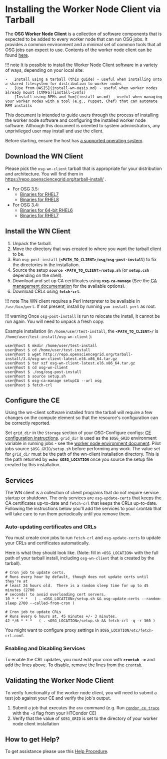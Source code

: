 Installing the Worker Node Client via Tarball
=============================================

The **OSG Worker Node Client** is a collection of software components that is expected to be added to every worker node
that can run OSG jobs. It provides a common environment and a minimal set of common tools that all OSG jobs can expect
to use. Contents of the worker node client can be found [here](/worker-node/install-wn.md#worker-node-contents).

!!! note
    It is possible to install the Worker Node Client software in a variety of ways, depending on your local site:

    -   Install using a tarball (this guide) - useful when installing onto a shared filesystem for distribution to worker nodes
    -   [Use from OASIS](install-wn-oasis.md) - useful when worker nodes already mount [CVMFS](install-cvmfs)
    -   [Install using RPMs and Yum](install-wn.md) - useful when managing your worker nodes with a tool (e.g., Puppet, Chef) that can automate RPM installs

This document is intended to guide users through the process of installing the worker node software and configuring the
installed worker node software.  Although this document is oriented to system administrators, any unprivileged user
may install and use the client.

Before starting, ensure the host has [a supported operating system](/release/supported_platforms.md).

Download the WN Client
----------------------

Please pick the `osg-wn-client` tarball that is appropriate for your distribution and architecture. You will find them in <https://repo.opensciencegrid.org/tarball-install/> .

- For OSG 3.5:
    -   [Binaries for RHEL7](https://repo.opensciencegrid.org/tarball-install/3.5/osg-wn-client-latest.el7.x86_64.tar.gz)
    -   [Binaries for RHEL8](https://repo.opensciencegrid.org/tarball-install/3.5/osg-wn-client-latest.el8.x86_64.tar.gz)
- For OSG 3.4:
    -   [Binaries for 64-bit RHEL6](https://repo.opensciencegrid.org/tarball-install/3.4/osg-wn-client-latest.el6.x86_64.tar.gz)
    -   [Binaries for RHEL7](https://repo.opensciencegrid.org/tarball-install/3.4/osg-wn-client-latest.el7.x86_64.tar.gz)

Install the WN Client
---------------------

1.  Unpack the tarball.
2.  Move the directory that was created to where you want the tarball client to be.
3.  Run `osg-post-install` (**`<PATH_TO_CLIENT>/osg/osg-post-install`**) to fix the directories in the installation.
4.  Source the setup **`source <PATH_TO_CLIENT>/setup.sh`** (or **`setup.csh`** depending on the shell).
5.  Download and set up CA certificates using **`osg-ca-manage`** (See the [CA management documentation](/security/certificate-management) for the available options).
6.  Download CRLs using **`fetch-crl`**.

!!! note
    The WN client requires a Perl interpreter to be available in `/usr/bin/perl`.
    If not present, install by running `yum install perl` as root.

!!! warning
    Once `osg-post-install` is run to relocate the install, it cannot be run again.  You will need to unpack a fresh copy.

Example installation (in `/home/user/test-install`, the **`<PATH_TO_CLIENT>/`** is `/home/user/test-install/osg-wn-client` ):

```console
user@host $ mkdir /home/user/test-install
user@host $ cd /home/user/test-install
user@host $ wget http://repo.opensciencegrid.org/tarball-install/3.4/osg-wn-client-latest.el6.x86_64.tar.gz
user@host $ tar xzf osg-wn-client-latest.el6.x86_64.tar.gz
user@host $ cd osg-wn-client
user@host $ ./osg/osg-post-install
user@host $ source setup.sh
user@host $ osg-ca-manage setupCA --url osg
user@host $ fetch-crl
```

Configure the CE
----------------

Using the wn-client software installed from the tarball will require a few changes on the compute element so that the resource's configuration can be correctly reported.

Set `grid_dir` in the `Storage` section of your OSG-Configure configs: [CE configuration instructions](/other/configuration-with-osg-configure#storage). `grid_dir` is used as the `$OSG_GRID` environment variable in running jobs - see the [worker node environment document](/worker-node/using-wn.md). Pilot jobs source `$OSG_GRID/setup.sh` before performing any work. The value set for `grid_dir` must be the path of the wn-client installation directory. This is the path returned by **`echo $OSG_LOCATION`** once you source the setup file created by this installation.

Services
--------

The WN client is a collection of client programs that do not require service startup or shutdown. The only services are `osg-update-certs` that keeps the CA certificates up-to-date and `fetch-crl` that keeps the CRLs up-to-date. Following the instructions below you'll add the services to your crontab that will take care to run them periodically until you remove them.

### Auto-updating certificates and CRLs

You must create cron jobs to run `fetch-crl` and `osg-update-certs` to update your CRLs and certificates automatically.

Here is what they should look like. (Note: fill in `<OSG_LOCATION>` with the full path of your tarball install, including `osg-wn-client` that is created by the tarball).

```text
# Cron job to update certs.
# Runs every hour by default, though does not update certs until they're at
# least 24 hours old.  There is a random sleep time for up to 45 minutes (2700
# seconds) to avoid overloading cert servers.
10 * * * *   ( . <OSG_LOCATION>/setup.sh && osg-update-certs --random-sleep 2700 --called-from-cron )
```

```text
# Cron job to update CRLs
# Runs every 6 hours at, 45 minutes +/- 3 minutes.
42 */6 * * *   ( . <OSG_LOCATION>/setup.sh && fetch-crl -q -r 360 )
```

You might want to configure proxy settings in `$OSG_LOCATION/etc/fetch-crl.conf`.

### Enabling and Disabling Services

To enable the CRL updates, you must edit your cron with **`crontab -e`** and add the lines above.  To disable, remove
the lines from the `crontab`.

Validating the Worker Node Client
-------------------------------

To verify functionality of the worker node client, you will need to submit a test job against your CE and verify the job's output.

1.  Submit a job that executes the `env` command (e.g. Run [`condor_ce_trace`](/compute-element/troubleshoot-htcondor-ce#condor_ce_trace) with the `-d` flag from your HTCondor CE)
2.  Verify that the value of `$OSG_GRID` is set to the directory of your worker node client installation

How to get Help?
----------------

To get assistance please use this [Help Procedure](/common/help).
